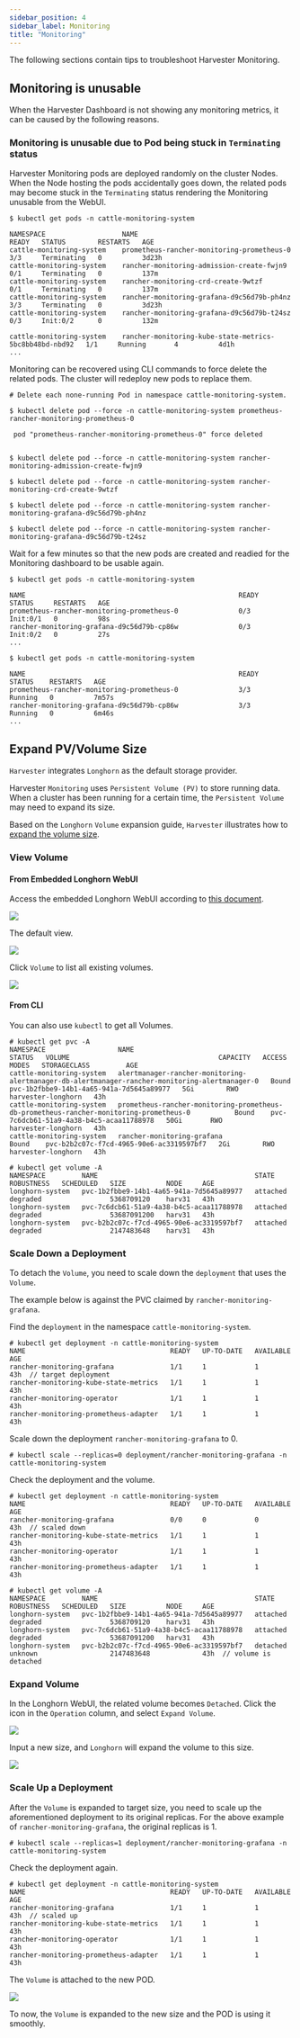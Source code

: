 ```yaml
---
sidebar_position: 4
sidebar_label: Monitoring
title: "Monitoring"
---
```


<head>
  <link rel="canonical" href="https://docs.harvesterhci.io/v1.2/troubleshooting/monitoring"/>
</head>

The following sections contain tips to troubleshoot Harvester Monitoring.

## Monitoring is unusable

When the Harvester Dashboard is not showing any monitoring metrics, it can be caused by the following reasons.

### Monitoring is unusable due to Pod being stuck in `Terminating` status

Harvester Monitoring pods are deployed randomly on the cluster Nodes. When the Node hosting the pods accidentally goes down, the related pods may become stuck in the `Terminating` status rendering the Monitoring unusable from the WebUI.

```shell
$ kubectl get pods -n cattle-monitoring-system

NAMESPACE                   NAME                                                     READY   STATUS        RESTARTS   AGE
cattle-monitoring-system    prometheus-rancher-monitoring-prometheus-0               3/3     Terminating   0          3d23h
cattle-monitoring-system    rancher-monitoring-admission-create-fwjn9                0/1     Terminating   0          137m
cattle-monitoring-system    rancher-monitoring-crd-create-9wtzf                      0/1     Terminating   0          137m
cattle-monitoring-system    rancher-monitoring-grafana-d9c56d79b-ph4nz               3/3     Terminating   0          3d23h
cattle-monitoring-system    rancher-monitoring-grafana-d9c56d79b-t24sz               0/3     Init:0/2      0          132m

cattle-monitoring-system    rancher-monitoring-kube-state-metrics-5bc8bb48bd-nbd92   1/1     Running       4          4d1h
...

```

Monitoring can be recovered using CLI commands to force delete the related pods. The cluster will redeploy new pods to replace them.

```shell
# Delete each none-running Pod in namespace cattle-monitoring-system.

$ kubectl delete pod --force -n cattle-monitoring-system prometheus-rancher-monitoring-prometheus-0

 pod "prometheus-rancher-monitoring-prometheus-0" force deleted


$ kubectl delete pod --force -n cattle-monitoring-system rancher-monitoring-admission-create-fwjn9

$ kubectl delete pod --force -n cattle-monitoring-system rancher-monitoring-crd-create-9wtzf

$ kubectl delete pod --force -n cattle-monitoring-system rancher-monitoring-grafana-d9c56d79b-ph4nz 

$ kubectl delete pod --force -n cattle-monitoring-system rancher-monitoring-grafana-d9c56d79b-t24sz
```

Wait for a few minutes so that the new pods are created and readied for the Monitoring dashboard to be usable again.

```
$ kubectl get pods -n cattle-monitoring-system 

NAME                                                     READY   STATUS     RESTARTS   AGE
prometheus-rancher-monitoring-prometheus-0               0/3     Init:0/1   0          98s
rancher-monitoring-grafana-d9c56d79b-cp86w               0/3     Init:0/2   0          27s
...

$ kubectl get pods -n cattle-monitoring-system 

NAME                                                     READY   STATUS    RESTARTS   AGE
prometheus-rancher-monitoring-prometheus-0               3/3     Running   0          7m57s
rancher-monitoring-grafana-d9c56d79b-cp86w               3/3     Running   0          6m46s
...

```

## Expand PV/Volume Size

`Harvester` integrates `Longhorn` as the default storage provider.

Harvester `Monitoring` uses `Persistent Volume (PV)` to store running data. When a cluster has been running for a certain time, the `Persistent Volume` may need to expand its size.

Based on the `Longhorn` `Volume` expansion guide, `Harvester` illustrates how to [expand the volume size](https://longhorn.io/docs/1.3.2/volumes-and-nodes/expansion/).

### View Volume

#### From Embedded Longhorn WebUI

Access the embedded Longhorn WebUI according to [this document](../troubleshooting/harvester.md#access-embedded-rancher-and-longhorn-dashboards).

![](/img/v1.1/troubleshooting/1-access-embedded-longhorn.png)

The default view.

![](/img/v1.1/troubleshooting/2-longhorn-dashboard.png)

Click `Volume` to list all existing volumes.

![](/img/v1.1/troubleshooting/3-view-all-volume.png)

#### From CLI

You can also use `kubectl` to get all Volumes.

```
# kubectl get pvc -A
NAMESPACE                  NAME                                                                                             STATUS   VOLUME                                     CAPACITY   ACCESS MODES   STORAGECLASS         AGE
cattle-monitoring-system   alertmanager-rancher-monitoring-alertmanager-db-alertmanager-rancher-monitoring-alertmanager-0   Bound    pvc-1b2fbbe9-14b1-4a65-941a-7d5645a89977   5Gi        RWO            harvester-longhorn   43h
cattle-monitoring-system   prometheus-rancher-monitoring-prometheus-db-prometheus-rancher-monitoring-prometheus-0           Bound    pvc-7c6dcb61-51a9-4a38-b4c5-acaa11788978   50Gi       RWO            harvester-longhorn   43h
cattle-monitoring-system   rancher-monitoring-grafana                                                                       Bound    pvc-b2b2c07c-f7cd-4965-90e6-ac3319597bf7   2Gi        RWO            harvester-longhorn   43h

# kubectl get volume -A
NAMESPACE         NAME                                       STATE      ROBUSTNESS   SCHEDULED   SIZE          NODE     AGE
longhorn-system   pvc-1b2fbbe9-14b1-4a65-941a-7d5645a89977   attached   degraded                 5368709120    harv31   43h
longhorn-system   pvc-7c6dcb61-51a9-4a38-b4c5-acaa11788978   attached   degraded                 53687091200   harv31   43h
longhorn-system   pvc-b2b2c07c-f7cd-4965-90e6-ac3319597bf7   attached   degraded                 2147483648    harv31   43h
```

### Scale Down a Deployment

To detach the `Volume`, you need to scale down the `deployment` that uses the `Volume`.

The example below is against the PVC claimed by `rancher-monitoring-grafana`.

Find the `deployment` in the namespace `cattle-monitoring-system`.

```
# kubectl get deployment -n cattle-monitoring-system
NAME                                    READY   UP-TO-DATE   AVAILABLE   AGE
rancher-monitoring-grafana              1/1     1            1           43h  // target deployment
rancher-monitoring-kube-state-metrics   1/1     1            1           43h
rancher-monitoring-operator             1/1     1            1           43h
rancher-monitoring-prometheus-adapter   1/1     1            1           43h
```

Scale down the deployment `rancher-monitoring-grafana` to 0.

```
# kubectl scale --replicas=0 deployment/rancher-monitoring-grafana -n cattle-monitoring-system
```

Check the deployment and the volume.

```
# kubectl get deployment -n cattle-monitoring-system
NAME                                    READY   UP-TO-DATE   AVAILABLE   AGE
rancher-monitoring-grafana              0/0     0            0           43h  // scaled down
rancher-monitoring-kube-state-metrics   1/1     1            1           43h
rancher-monitoring-operator             1/1     1            1           43h
rancher-monitoring-prometheus-adapter   1/1     1            1           43h

# kubectl get volume -A
NAMESPACE         NAME                                       STATE      ROBUSTNESS   SCHEDULED   SIZE          NODE     AGE
longhorn-system   pvc-1b2fbbe9-14b1-4a65-941a-7d5645a89977   attached   degraded                 5368709120    harv31   43h
longhorn-system   pvc-7c6dcb61-51a9-4a38-b4c5-acaa11788978   attached   degraded                 53687091200   harv31   43h
longhorn-system   pvc-b2b2c07c-f7cd-4965-90e6-ac3319597bf7   detached   unknown                  2147483648             43h  // volume is detached
```

### Expand Volume

In the Longhorn WebUI, the related volume becomes `Detached`. Click the icon in the `Operation` column, and select `Expand Volume`.

![](/img/v1.1/troubleshooting/4-select-volume-to-expand.png)

Input a new size, and `Longhorn` will expand the volume to this size.

![](/img/v1.1/troubleshooting/5-expand-volue-to-new-size.png)

### Scale Up a Deployment

After the `Volume` is expanded to target size, you need to scale up the aforementioned deployment to its original replicas. For the above example of `rancher-monitoring-grafana`, the original replicas is 1.

```
# kubectl scale --replicas=1 deployment/rancher-monitoring-grafana -n cattle-monitoring-system

```

Check the deployment again.

```
# kubectl get deployment -n cattle-monitoring-system
NAME                                    READY   UP-TO-DATE   AVAILABLE   AGE
rancher-monitoring-grafana              1/1     1            1           43h  // scaled up
rancher-monitoring-kube-state-metrics   1/1     1            1           43h
rancher-monitoring-operator             1/1     1            1           43h
rancher-monitoring-prometheus-adapter   1/1     1            1           43h
```

The `Volume` is attached to the new POD.

![](/img/v1.1/troubleshooting/6-after-scale-up.png)

To now, the `Volume` is expanded to the new size and the POD is using it smoothly.

